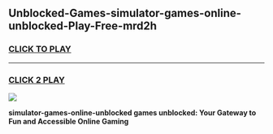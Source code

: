 
## Unblocked-Games-simulator-games-online-unblocked-Play-Free-mrd2h
<h3>
<a href="https://premium76.site?title=simulator-games-online-unblocked&ref=23A">CLICK TO PLAY</a></h3>
<hr>

<h3>
<a href="https://premium76.site?title=simulator-games-online-unblocked&ref=23A">CLICK 2 PLAY</a>
  
</h3>

<a href="https://premium76.site?title=simulator-games-online-unblocked&ref=23A"><img src="https://clearcache.store/games.png"></a>


**simulator-games-online-unblocked games unblocked: Your Gateway to Fun and Accessible Online Gaming**
